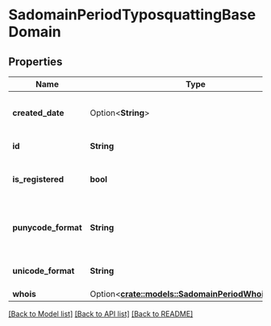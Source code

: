 # SadomainPeriodTyposquattingBaseDomain

## Properties

Name | Type | Description | Notes
------------ | ------------- | ------------- | -------------
**created_date** | Option<**String**> | The date when the domain was registered | [optional]
**id** | **String** | The ID of the domain | 
**is_registered** | **bool** | Whether the domain has a valid Whois record | 
**punycode_format** | **String** | The Punycode representation of the domain, i.e. starting with `xn--` | 
**unicode_format** | **String** | The Unicode representation of the domain | 
**whois** | Option<[**crate::models::SadomainPeriodWhoisRecord**](sadomain.WhoisRecord.md)> |  | [optional]

[[Back to Model list]](../README.md#documentation-for-models) [[Back to API list]](../README.md#documentation-for-api-endpoints) [[Back to README]](../README.md)


